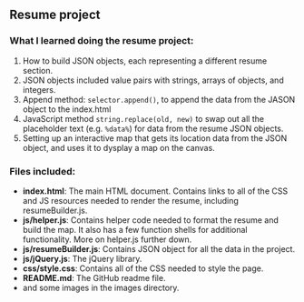 ## Resume project



### What I learned doing the resume project:

1. How to build JSON objects, each representing a different resume section. 
2. JSON objects included value pairs with strings, arrays of objects, and integers. 
3. Append method: `selector.append()`, to append the data from the JASON object to the index.html
4. JavaScript method `string.replace(old, new)` to swap out all the placeholder text (e.g. `%data%`) for data from the resume JSON objects.
5. Setting up an interactive map that gets its location data from the JSON object, and uses it to dysplay a map on the canvas.

### Files included: 

* **index.html**: The main HTML document. Contains links to all of the CSS and JS resources needed to render the resume, including resumeBuilder.js.
* **js/helper.js**: Contains helper code needed to format the resume and build the map. It also has a few function shells for additional functionality. More on helper.js further down.
* **js/resumeBuilder.js**: Contains JSON object for all the data in the project.
* **js/jQuery.js**: The jQuery library.
* **css/style.css**: Contains all of the CSS needed to style the page.
* **README.md**: The GitHub readme file.
* and some images in the images directory.

